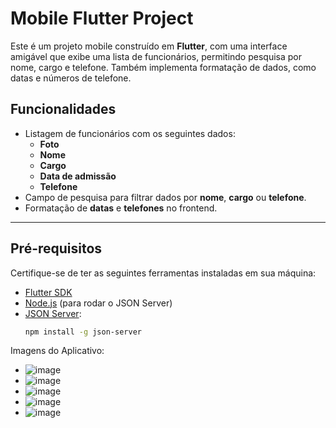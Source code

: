 # Mobile Flutter Project

Este é um projeto mobile construído em **Flutter**, com uma interface amigável que exibe uma lista de funcionários, permitindo pesquisa por nome, cargo e telefone. Também implementa formatação de dados, como datas e números de telefone.

## Funcionalidades

- Listagem de funcionários com os seguintes dados:
  - **Foto**
  - **Nome**
  - **Cargo**
  - **Data de admissão**
  - **Telefone**
- Campo de pesquisa para filtrar dados por **nome**, **cargo** ou **telefone**.
- Formatação de **datas** e **telefones** no frontend.

---

## Pré-requisitos

Certifique-se de ter as seguintes ferramentas instaladas em sua máquina:

- [Flutter SDK](https://docs.flutter.dev/get-started/install)
- [Node.js](https://nodejs.org/) (para rodar o JSON Server)
- [JSON Server](https://github.com/typicode/json-server):
  ```bash
  npm install -g json-server


Imagens do Aplicativo:
- ![image](https://github.com/user-attachments/assets/01222de9-53dc-4d89-adca-1c8108bd728a)
- ![image](https://github.com/user-attachments/assets/bb4cab79-d1b0-489c-a7b6-a7424281722d)
- ![image](https://github.com/user-attachments/assets/3ca079ef-758c-4cc7-94ec-e76e2f6f6bae)
- ![image](https://github.com/user-attachments/assets/60e9d23c-8f74-4cca-8f0a-0a814c1a3002)
- ![image](https://github.com/user-attachments/assets/a3fbd03f-21a8-4341-86c9-b55834cfd1df)






